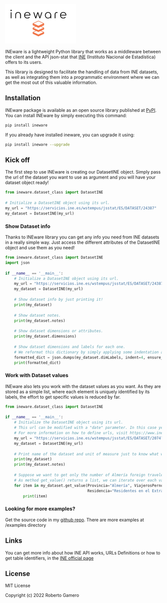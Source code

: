 ![Alt text](docs/inewareLogo.PNG "ineware")

INEware is a lightweight Python library that works as a middleware between the client and the API json-stat that [INE](https://www.ine.es/) 
(Instituto Nacional de Estadística) offers to its users.

This library is designed to facilitate the handling of data from INE datasets, as well as integrating them into a 
programmatic environment where we can get the most out of this valuable information.

## Installation

INEware package is available as an open source library published at [PyPI](https://pypi.org/project/ineware/).
You can install INEware by simply executing this command:
```bash
pip install ineware
```
If you already have installed ineware, you can upgrade it using:
```bash
pip install ineware --upgrade
```

## Kick off

The first step to use INEware is creating our DatasetINE object. Simply pass the url of the dataset you 
want to use as argument and you will have your dataset object ready!

```python
from ineware.dataset_class import DatasetINE

# Initialize a DatasetINE object using its url.
my_url = "https://servicios.ine.es/wstempus/jsstat/ES/DATASET/24387"
my_dataset = DatasetINE(my_url)
```

### Show Dataset info

Thanks to INEware library you can get any info you need from INE datasets in a really simple way.
Just access the different attributes of the DatasetINE object and use them as you need!

```python
from ineware.dataset_class import DatasetINE
import json

if __name__ == '__main__':
    # Initialize a DatasetINE object using its url.
    my_url = "https://servicios.ine.es/wstempus/jsstat/ES/DATASET/24387"
    my_dataset = DatasetINE(my_url)

    # Show dataset info by just printing it!
    print(my_dataset)

    # Show dataset notes.
    print(my_dataset.notes)

    # Show dataset dimensions or attributes.
    print(my_dataset.dimensions)

    # Show dataset dimensions and labels for each one.
    # We reformat this dictionary by simply applying some indentation and removing ascii characters.
    formatted_dict = json.dumps(my_dataset.dimLabels, indent=4, ensure_ascii=False)
    print(formatted_dict)
```

### Work with Dataset values

INEware also lets you work with the dataset values as you want. As they are stored as a simple list,
where each element is uniquely identified by its labels, the effort to get specific values is 
reduced by far.

```python
from ineware.dataset_class import DatasetINE

if __name__ == '__main__':
    # Initialize the DatasetINE object using its url.
    # This url can be modified with a "date" parameter. In this case year 2020 (since 1st January to 31th December).
    # For more information on how to define urls, visit https://www.ine.es/dyngs/DataLab/manual.html?cid=1259945947375
    my_url = "https://servicios.ine.es/wstempus/jsstat/ES/DATASET/2074?date=20200101:20201231"
    my_dataset = DatasetINE(my_url)

    # Print name of the dataset and unit of measure just to know what we are working with.
    print(my_dataset)
    print(my_dataset.notes)

    # Suppose we want to get only the number of Almería foreign travelers in each month of 2020.
    # As method get_value() returns a list, we can iterate over each value in a simple way to show them.
    for item in my_dataset.get_value(Provincia="Almería", ViajerosPernoctaciones="Viajero",
                                     Residencia="Residentes en el Extranjero"):
        print(item)
```
### Looking for more examples?

Get the source code in my [github repo](https://github.com/rgameroe/ineware).
There are more examples at /examples directory
## Links

You can get more info about how INE API works, URLs Definitions or how to get table identifiers,
in the [INE official page](https://www.ine.es/dyngs/DataLab/es/manual.html?cid=1259945948443)

## License

MIT License

Copyright (c) 2022 Roberto Gamero

